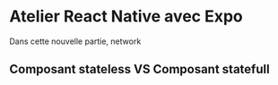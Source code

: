 # Atelier React Native avec Expo

Dans cette nouvelle partie, network

## Composant stateless VS Composant statefull